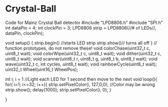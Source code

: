 # Crystal-Ball
Code for Mainz Crystal Ball detector
#include "LPD8806.h"
#include "SPI.h"
int dataPin = 4;
int clockPin = 3;
LPD8806 strip = LPD8806(//# of LEDs//, dataPin, clockPin);

void setup() {
  strip.begin() //starts LED strip
  strip.show()// turns all off
}
  // function prototypes, do not remove these!
  void colorChase(uint32_t c, uint8_t wait);
  void colorWipe(uint32_t c, uint8_t wait);
  void dither(uint32_t c, uint8_t wait);
  void scanner(uint8_t r, uint8_t g, uint8_t b, uint8_t wait);
  void wave(uint32_t c, int cycles, uint8_t wait);
  void rainbowCycle(uint8_t wait);
  uint32_t Wheel(uint16_t WheelPos);
  
  int i;
  i = 1
  //Light each LED for 1 second then move to the next
void loop(){      
  for( i=1; i<=32; i++){
  strip.setPixelColor(i, 127,0,0); //Color may be wrong
  strip.show();
  delay(1000);
  strip.setPixelColor(i, 0);
  }
  
  
}
